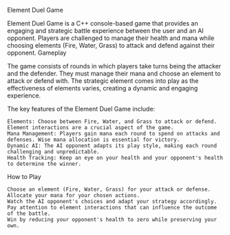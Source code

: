 Element Duel Game

Element Duel Game is a C++ console-based game that provides an engaging and strategic battle experience between the user and an AI opponent. Players are challenged to manage their health and mana while choosing elements (Fire, Water, Grass) to attack and defend against their opponent.
Gameplay

The game consists of rounds in which players take turns being the attacker and the defender. They must manage their mana and choose an element to attack or defend with. The strategic element comes into play as the effectiveness of elements varies, creating a dynamic and engaging experience.

The key features of the Element Duel Game include:

    Elements: Choose between Fire, Water, and Grass to attack or defend. Element interactions are a crucial aspect of the game.
    Mana Management: Players gain mana each round to spend on attacks and defenses. Wise mana allocation is essential for victory.
    Dynamic AI: The AI opponent adapts its play style, making each round challenging and unpredictable.
    Health Tracking: Keep an eye on your health and your opponent's health to determine the winner.

How to Play

    Choose an element (Fire, Water, Grass) for your attack or defense.
    Allocate your mana for your chosen actions.
    Watch the AI opponent's choices and adapt your strategy accordingly.
    Pay attention to element interactions that can influence the outcome of the battle.
    Win by reducing your opponent's health to zero while preserving your own.
